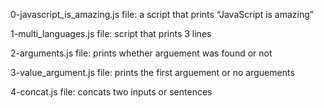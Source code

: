 0-javascript_is_amazing.js file: a script that prints “JavaScript is amazing”

1-multi_languages.js file: script that prints 3 lines

2-arguments.js file: prints whether arguement was found or not

3-value_argument.js file: prints the first arguement or no arguements

4-concat.js file: concats two inputs or sentences